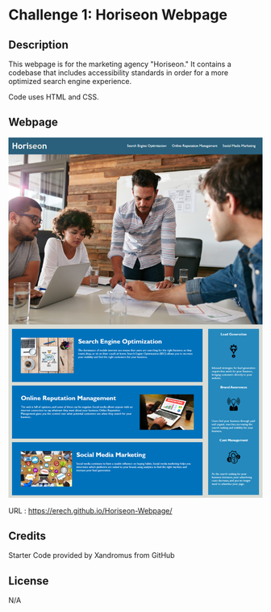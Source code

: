 # Challenge 1: Horiseon Webpage

## Description

This webpage is for the marketing agency "Horiseon."
It contains a codebase that includes accessibility standards 
in order for a more optimized search engine experience. 

Code uses HTML and CSS. 


## Webpage
![Horiseon Webpage Screenshot](Develop/assets/images/horiseon.png)

URL : https://erech.github.io/Horiseon-Webpage/

## Credits
Starter Code provided by Xandromus from GitHub

## License 

N/A
